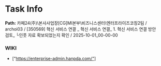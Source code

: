 # Task Info

**Path:** 카페24(주)\본사사업장\[CG]MI본부\비즈니스센터\엔터프라이즈코칭2팀 / archoi03 / [350569] 혁신 서비스 연결 _ 혁신 서비스 연결_ 1. 혁신 서비스 연결 방안 검토_ └인풋 자료 확보되었는지 확인 / 2025-10-01_00-00-00

### WIKI
- ["https://enterprise-admin.hanpda.com/"]

